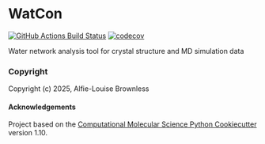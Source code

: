 WatCon
==============================
[//]: # (Badges)
[![GitHub Actions Build Status](https://github.com/REPLACE_WITH_OWNER_ACCOUNT/WatCon/workflows/CI/badge.svg)](https://github.com/REPLACE_WITH_OWNER_ACCOUNT/WatCon/actions?query=workflow%3ACI)
[![codecov](https://codecov.io/gh/REPLACE_WITH_OWNER_ACCOUNT/WatCon/branch/main/graph/badge.svg)](https://codecov.io/gh/REPLACE_WITH_OWNER_ACCOUNT/WatCon/branch/main)


Water network analysis tool for crystal structure and MD simulation data

### Copyright

Copyright (c) 2025, Alfie-Louise Brownless


#### Acknowledgements
 
Project based on the 
[Computational Molecular Science Python Cookiecutter](https://github.com/molssi/cookiecutter-cms) version 1.10.
